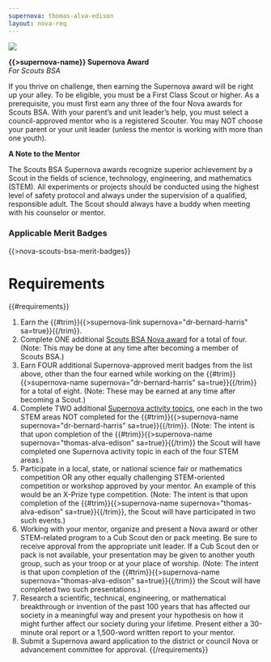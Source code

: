 ```yaml
---
supernova: thomas-alva-edison
layout: nova-req
---
```


<div class="D(f) Jc(sb) Fxd(rr) Fxd(c)--s">
<div class="W(175px) Ta(c) Fxs(0) Mx(a)--s"><img src="{{supernova}}-award.jpg" class="W(100%) Mx(a) H(a)"></div>
<div>

**{{>supernova-name}} Supernova Award**<br />*For Scouts BSA*

If you thrive on challenge, then earning the Supernova award will be right up your alley. To be eligible, you must be a First Class Scout or higher. As a prerequisite, you must first earn any three of the four Nova awards for Scouts BSA. With your parent’s and unit leader’s help, you must select a council-approved mentor who is a registered Scouter. You may NOT choose your parent or your unit leader (unless the mentor is working with more than one youth).

**A Note to the Mentor**

The Scouts BSA Supernova awards recognize superior achievement by a Scout in the fields of science, technology, engineering, and mathematics (STEM). All experiments or projects should be conducted using the highest level of safety protocol and always under the supervision of a qualified, responsible adult. The Scout should always have a buddy when meeting with his counselor or mentor.

### Applicable Merit Badges

{{>nova-scouts-bsa-merit-badges}}

</div></div>

# Requirements

{{#requirements}}
1. Earn the {{#trim}}{{>supernova-link supernova="dr-bernard-harris" sa=true}}{{/trim}}.
2. Complete ONE additional [Scouts BSA Nova award](../../scouts-bsa/) for a total of four. (Note: This may be done at any time after becoming a member of Scouts BSA.)
3. Earn FOUR additional Supernova-approved merit badges from the list above, other than the four earned while working on the {{#trim}}{{>supernova-name supernova="dr-bernard-harris" sa=true}}{{/trim}} for a total of eight. (Note: These may be earned at any time after becoming a Scout.)
4. Complete TWO additional [Supernova activity topics](../scouts-bsa-activity-topics/), one each in the two STEM areas NOT completed for the {{#trim}}{{>supernova-name supernova="dr-bernard-harris" sa=true}}{{/trim}}. (Note: The intent is that upon completion of the {{#trim}}{{>supernova-name supernova="thomas-alva-edison" sa=true}}{{/trim}} the Scout will have completed one Supernova activity topic in each of the four STEM areas.)
5. Participate in a local, state, or national science fair or mathematics competition OR any other equally challenging STEM-oriented competition or workshop approved by your mentor. An example of this would be an X-Prize type competition. (Note: The intent is that upon completion of the {{#trim}}{{>supernova-name supernova="thomas-alva-edison" sa=true}}{{/trim}}, the Scout will have participated in two such events.)
6. Working with your mentor, organize and present a Nova award or other STEM-related program to a Cub Scout den or pack meeting. Be sure to receive approval from the appropriate unit leader. If a Cub Scout den or pack is not available, your presentation may be given to another youth group, such as your troop or at your place of worship. (Note: The intent is that upon completion of the {{#trim}}{{>supernova-name supernova="thomas-alva-edison" sa=true}}{{/trim}} the Scout will have completed two such presentations.)
7. Research a scientific, technical, engineering, or mathematical breakthrough or invention of the past 100 years that has affected our society in a meaningful way and present your hypothesis on how it might further affect our society during your lifetime. Present either a 30-minute oral report or a 1,500-word written report to your mentor.
8. Submit a Supernova award application to the district or council Nova or advancement committee for approval.
{{/requirements}}
